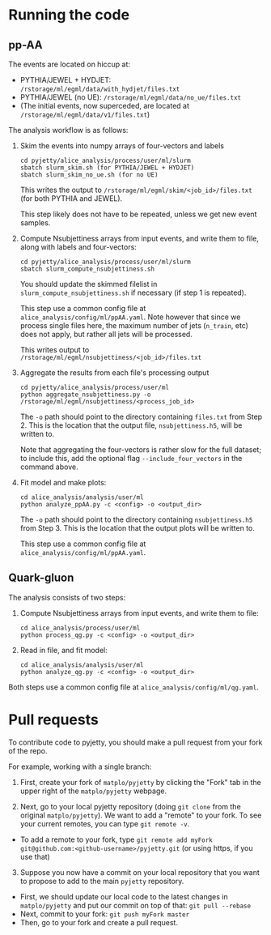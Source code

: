 # Running the code

## pp-AA

The events are located on hiccup at:
- PYTHIA/JEWEL + HYDJET: `/rstorage/ml/egml/data/with_hydjet/files.txt`
- PYTHIA/JEWEL (no UE): `/rstorage/ml/egml/data/no_ue/files.txt`
- (The initial events, now superceded, are located at `/rstorage/ml/egml/data/v1/files.txt`)

The analysis workflow is as follows:

1. Skim the events into numpy arrays of four-vectors and labels
   ```
   cd pyjetty/alice_analysis/process/user/ml/slurm
   sbatch slurm_skim.sh (for PYTHIA/JEWEL + HYDJET)
   sbatch slurm_skim_no_ue.sh (for no UE)
   ```
   This writes the output to `/rstorage/ml/egml/skim/<job_id>/files.txt` (for both PYTHIA and JEWEL).
   
   This step likely does not have to be repeated, unless we get new event samples.

2. Compute Nsubjettiness arrays from input events, and write them to file, along with labels and four-vectors: 
   ```
   cd pyjetty/alice_analysis/process/user/ml/slurm
   sbatch slurm_compute_nsubjettiness.sh
   ```
   You should update the skimmed filelist in `slurm_compute_nsubjettiness.sh` if necessary (if step 1 is repeated).
   
   This step use a common config file at `alice_analysis/config/ml/ppAA.yaml`. Note however that since we process single files here, the maximum number of jets (`n_train`, etc) does not apply, but rather all jets will be processed.
   
   This writes output to `/rstorage/ml/egml/nsubjettiness/<job_id>/files.txt`

3. Aggregate the results from each file's processing output
   ```
   cd pyjetty/alice_analysis/process/user/ml
   python aggregate_nsubjettiness.py -o /rstorage/ml/egml/nsubjettiness/<process_job_id>
   ```
   The `-o` path should point to the directory containing `files.txt` from Step 2. This is the location that the output file, `nsubjettiness.h5`, will be written to. 
   
   Note that aggregating the four-vectors is rather slow for the full dataset; to include this, add the optional flag `--include_four_vectors` in the command above. 
   
4. Fit model and make plots:
   ```
   cd alice_analysis/analysis/user/ml
   python analyze_ppAA.py -c <config> -o <output_dir>
   ```
   The `-o` path should point to the directory containing `nsubjettiness.h5` from Step 3. This is the location that the output plots will be written to. 
   
   This step use a common config file at `alice_analysis/config/ml/ppAA.yaml`.

## Quark-gluon

The analysis consists of two steps:
1. Compute Nsubjettiness arrays from input events, and write them to file: 
   ```
   cd alice_analysis/process/user/ml
   python process_qg.py -c <config> -o <output_dir>
   ```
2. Read in file, and fit model:
   ```
   cd alice_analysis/analysis/user/ml
   python analyze_qg.py -c <config> -o <output_dir>
   ```

Both steps use a common config file at `alice_analysis/config/ml/qg.yaml`.

# Pull requests

To contribute code to pyjetty, you should make a pull request from your fork of the repo.

For example, working with a single branch:

1. First, create your fork of `matplo/pyjetty` by clicking the "Fork" tab in the upper right of the `matplo/pyjetty` webpage.

2. Next, go to your local pyjetty repository (doing `git clone` from the original `matplo/pyjetty`). We want to add a "remote" to your fork. To see your current remotes, you can type `git remote -v`. 

- To add a remote to your fork, type `git remote add myFork git@github.com:<github-username>/pyjetty.git` (or using https, if you use that)

3. Suppose you now have a commit on your local repository that you want to propose to add to the main `pyjetty` repository.

- First, we should update our local code to the latest changes in `matplo/pyjetty` and put our commit on top of that: `git pull --rebase`
- Next, commit to your fork: `git push myFork master`
- Then, go to your fork and create a pull request.
